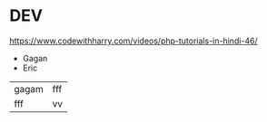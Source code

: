 # DEV

https://www.codewithharry.com/videos/php-tutorials-in-hindi-46/

* Gagan
* Eric 

|||
|-|-|
|gagam| fff|
|fff|vv|